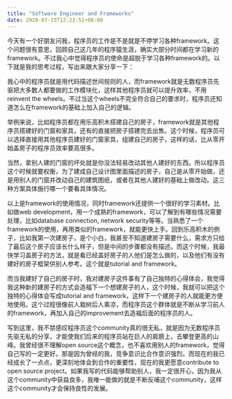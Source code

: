 ```yaml
---
title: "Software Engineer and Frameworks"
date: 2020-07-15T12:23:51+08:00
---
```

今天有一个好朋友问我，程序员的工作是不是就是不停学习各种framework。这个问题很有意思，回顾自己这几年的程序猿生涯，确实大部分时间都在学习新的framework。不过我心中觉得程序员的使命是超脱于学习各种framework的。以下就是我的思考过程，写出来跟大家分享一下：

我心中的程序员就是用代码描述世间规则的人，而framework就是无数程序员先驱把大多数人都要做的工作模块化，这样其他程序员就可以提升效率，不用reinvent the wheels。不过当这个wheels不完全符合自己的要求时，程序员还知道怎么在framework的基础上加入自己的逻辑。

举例来说，比如程序员都在用乐高积木搭建自己的房子，framework就是其他程序员搭建好的门窗和家具，还有的直接把房子搭建完去出售。这个时候，程序员可以选择直接用其他程序员建好的门窗家具，组建自己的房子，这样的话，比从零开始盖房子的程序员效率要高很多。

当然，拿别人建的门窗的坏处就是你没法轻易改动其他人建好的东西。所以程序员这个时候就要权衡，为了建成自己设计图里面描述的房子，自己是从零开始做，还是用别人的门窗并改动自己的建筑图纸，或者在其他人建好的基础上做改动。这三种方案具体施行哪一个要看具体情况。

以上是framework的使用情况，同时framework还提供一个很好的学习素材。比如做web development，用一个成熟的framework，可以了解到有哪些情况需要处理，比如database connection, network security等等。当熟悉了一个framework的使用，再用类似的framework，就能更快上手。回到乐高积木的例子，比如我第一次建房子，是个小白，我甚至不知道建房子需要什么，需求方只给了最后这个房子应该长什么样子，但是中间的步骤都没有描述。而这个时候，我最快学习盖房子的方法，就是看已经盖好房子的人他们是怎么做的，以及他们有没有建好的房子框架供别人参考。这个就是tutorial and framework。

而当我建好了自己的房子时，我对建房子这件事有了自己独特的心得体会，我觉得我这种新的建房子的方式会造福下一个想建房子的人，这个时候，我就可以把这个独特的心得体会写成tutorial and framework，这样下一个建房子的人就能更方便地使用。这个过程很像前人栽树后人乘凉，而程序员这个群体就是不断从学习前人的framework，再加入自己的improvement去造福后面的程序员的人。

写到这里，我不禁感叹程序员这个community真的很无私，就是因为无数程序员先驱无私的分享，才能使我们后来的程序员站在巨人的肩膀上，去攀登更高的山峰。我曾经很不理解open source这个概念，也不喜欢用别人的framework，觉得自己写的一定更好。那是因为曾经的我，竞争意识比合作意识强烈。而现在的我已经成长了一点点，更深刻地体会到合作的重要性，现在的我更愿意contribute to open source project。如果我写的代码能够帮助别人，我一定很开心，因为我从这个community中获益良多，我唯一能做的就是不断反哺这个community，这样这个community才会保持良性的发展。
